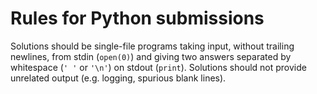 # Rules for Python submissions

Solutions should be single-file programs taking input, without trailing newlines, from stdin (`open(0)`) and giving two answers separated by whitespace (`' '` or `'\n'`) on stdout (`print`). Solutions should not provide unrelated output (e.g. logging, spurious blank lines).
